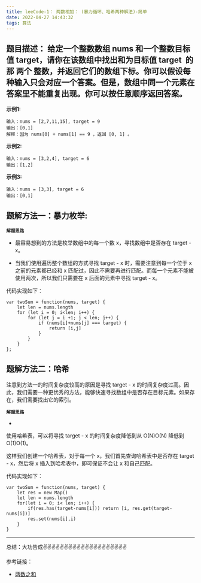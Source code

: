 ```yaml
---
title: leeCode-1： 两数相加： (暴力循环、哈希两种解法)-简单
date: 2022-04-27 14:43:32
tags: 算法
---
```



<meta name="referrer" content="no-referrer"/>


## 题目描述：  给定一个整数数组 nums 和一个整数目标值 target，请你在该数组中找出和为目标值 target  的那 两个 整数，并返回它们的数组下标。你可以假设每种输入只会对应一个答案。但是，数组中同一个元素在答案里不能重复出现。你可以按任意顺序返回答案。

**示例1:**


```
输入：nums = [2,7,11,15], target = 9
输出：[0,1]
解释：因为 nums[0] + nums[1] == 9 ，返回 [0, 1] 。
```

**示例2:**

```
输入：nums = [3,2,4], target = 6
输出：[1,2]
```

**示例3:**

```
输入：nums = [3,3], target = 6
输出：[0,1]
```

## 题解方法一：暴力枚举:

**`解题思路`**
* 最容易想到的方法是枚举数组中的每一个数 x，寻找数组中是否存在 target - x。

* 当我们使用遍历整个数组的方式寻找 target - x 时，需要注意到每一个位于 x 之前的元素都已经和 x 匹配过，因此不需要再进行匹配。而每一个元素不能被使用两次，所以我们只需要在 x 后面的元素中寻找 target - x。

代码实现如下： 
```
var twoSum = function(nums, target) {
    let len = nums.length
    for (let i = 0; i<len; i++) {
        for (let j = i +1; j < len; j++) {
            if (nums[i]+nums[j] === target) {
                return [i,j]
            }
        }
    }
};
```


## 题解方法二：哈希

注意到方法一的时间复杂度较高的原因是寻找 target - x 的时间复杂度过高。因此，我们需要一种更优秀的方法，能够快速寻找数组中是否存在目标元素。如果存在，我们需要找出它的索引。

**`解题思路`**

* 

使用哈希表，可以将寻找 target - x 的时间复杂度降低到从 O(N)O(N) 降低到 O(1)O(1)。

这样我们创建一个哈希表，对于每一个 x，我们首先查询哈希表中是否存在 target - x，然后将 x 插入到哈希表中，即可保证不会让 x 和自己匹配。


代码实现如下：

```
var twoSum = function(nums, target) {
    let res = new Map()
    let len = nums.length
    for(let i = 0; i< len; i++) {
        if(res.has(target-nums[i])) return [i, res.get(target-nums[i])]
        res.set(nums[i],i)
    }
}
```

 ---
总结：大功告成✌️✌️✌️✌️✌️✌️✌️✌️✌️✌️✌️✌️✌️✌️✌️✌️✌️✌️✌️✌️

参考链接：
* [两数之和](https://leetcode.cn/problems/two-sum/)

